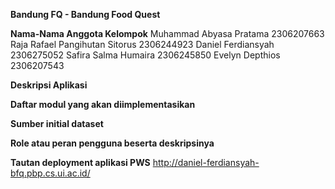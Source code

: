**Bandung FQ - Bandung Food Quest**

**Nama-Nama Anggota Kelompok**
Muhammad Abyasa Pratama		2306207663
Raja Rafael Pangihutan Sitorus	2306244923
Daniel Ferdiansyah		2306275052
Safira Salma Humaira		2306245850
Evelyn Depthios			2306207543

**Deskripsi Aplikasi**

**Daftar modul yang akan diimplementasikan**

**Sumber initial dataset** 

**Role atau peran pengguna beserta deskripsinya**

**Tautan deployment aplikasi PWS**
http://daniel-ferdiansyah-bfq.pbp.cs.ui.ac.id/
